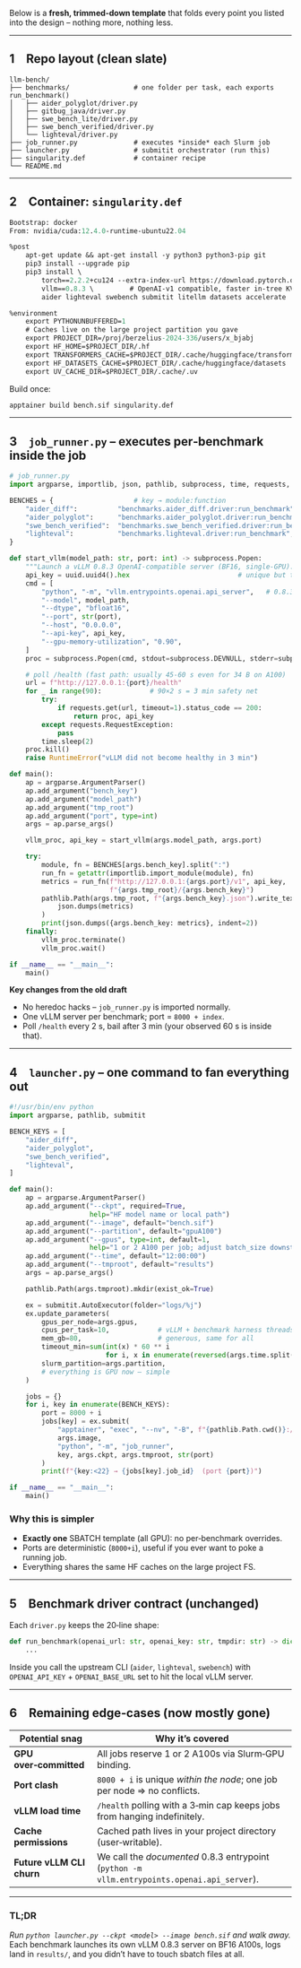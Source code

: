 Below is a **fresh, trimmed‑down template** that folds every point you listed into the design – nothing more, nothing less.

---

## 1 Repo layout (clean slate)

```
llm‑bench/
├── benchmarks/                # one folder per task, each exports run_benchmark()
│   ├── aider_polyglot/driver.py
│   ├── gitbug_java/driver.py
│   ├── swe_bench_lite/driver.py
│   ├── swe_bench_verified/driver.py
│   └── lighteval/driver.py
├── job_runner.py              # executes *inside* each Slurm job
├── launcher.py                # submitit orchestrator (run this)
├── singularity.def            # container recipe
└── README.md
```

---

## 2 Container: `singularity.def`

```def
Bootstrap: docker
From: nvidia/cuda:12.4.0-runtime-ubuntu22.04

%post
    apt-get update && apt-get install -y python3 python3-pip git
    pip3 install --upgrade pip
    pip3 install \
        torch==2.2.2+cu124 --extra-index-url https://download.pytorch.org/whl/cu124 \
        vllm==0.8.3 \         # OpenAI‑v1 compatible, faster in‑tree KV cache citeturn1search2
        aider lighteval swebench submitit litellm datasets accelerate

%environment
    export PYTHONUNBUFFERED=1
    # Caches live on the large project partition you gave
    export PROJECT_DIR=/proj/berzelius-2024-336/users/x_bjabj
    export HF_HOME=$PROJECT_DIR/.hf
    export TRANSFORMERS_CACHE=$PROJECT_DIR/.cache/huggingface/transformers
    export HF_DATASETS_CACHE=$PROJECT_DIR/.cache/huggingface/datasets
    export UV_CACHE_DIR=$PROJECT_DIR/.cache/.uv
```

Build once:

```bash
apptainer build bench.sif singularity.def
```

---

## 3 `job_runner.py` – executes per‑benchmark inside the job

```python
# job_runner.py
import argparse, importlib, json, pathlib, subprocess, time, requests, os, uuid

BENCHES = {                    # key → module:function
    "aider_diff":          "benchmarks.aider_diff.driver:run_benchmark",
    "aider_polyglot":      "benchmarks.aider_polyglot.driver:run_benchmark",
    "swe_bench_verified":  "benchmarks.swe_bench_verified.driver:run_benchmark",
    "lighteval":           "benchmarks.lighteval.driver:run_benchmark",
}

def start_vllm(model_path: str, port: int) -> subprocess.Popen:
    """Launch a vLLM 0.8.3 OpenAI‑compatible server (BF16, single‑GPU)."""
    api_key = uuid.uuid4().hex                           # unique but throwaway
    cmd = [
        "python", "-m", "vllm.entrypoints.openai.api_server",   # 0.8.3 CLI citeturn1search2
        "--model", model_path,
        "--dtype", "bfloat16",
        "--port", str(port),
        "--host", "0.0.0.0",
        "--api-key", api_key,
        "--gpu-memory-utilization", "0.90",
    ]
    proc = subprocess.Popen(cmd, stdout=subprocess.DEVNULL, stderr=subprocess.STDOUT)

    # poll /health (fast path: usually 45‑60 s even for 34 B on A100)
    url = f"http://127.0.0.1:{port}/health"
    for _ in range(90):            # 90×2 s = 3 min safety net
        try:
            if requests.get(url, timeout=1).status_code == 200:
                return proc, api_key
        except requests.RequestException:
            pass
        time.sleep(2)
    proc.kill()
    raise RuntimeError("vLLM did not become healthy in 3 min")

def main():
    ap = argparse.ArgumentParser()
    ap.add_argument("bench_key")
    ap.add_argument("model_path")
    ap.add_argument("tmp_root")
    ap.add_argument("port", type=int)
    args = ap.parse_args()

    vllm_proc, api_key = start_vllm(args.model_path, args.port)

    try:
        module, fn = BENCHES[args.bench_key].split(":")
        run_fn = getattr(importlib.import_module(module), fn)
        metrics = run_fn(f"http://127.0.0.1:{args.port}/v1", api_key,
                         f"{args.tmp_root}/{args.bench_key}")
        pathlib.Path(args.tmp_root, f"{args.bench_key}.json").write_text(
            json.dumps(metrics)
        )
        print(json.dumps({args.bench_key: metrics}, indent=2))
    finally:
        vllm_proc.terminate()
        vllm_proc.wait()

if __name__ == "__main__":
    main()
```

**Key changes from the old draft**

* No heredoc hacks – `job_runner.py` is imported normally.
* One vLLM server per benchmark; port = `8000 + index`.
* Poll `/health` every 2 s, bail after 3 min (your observed 60 s is inside that).

---

## 4 `launcher.py` – one command to fan everything out

```python
#!/usr/bin/env python
import argparse, pathlib, submitit

BENCH_KEYS = [
    "aider_diff",
    "aider_polyglot",
    "swe_bench_verified",
    "lighteval",
]

def main():
    ap = argparse.ArgumentParser()
    ap.add_argument("--ckpt", required=True,
                    help="HF model name or local path")
    ap.add_argument("--image", default="bench.sif")
    ap.add_argument("--partition", default="gpuA100")
    ap.add_argument("--gpus", type=int, default=1,
                    help="1 or 2 A100 per job; adjust batch_size downstream")
    ap.add_argument("--time", default="12:00:00")
    ap.add_argument("--tmproot", default="results")
    args = ap.parse_args()

    pathlib.Path(args.tmproot).mkdir(exist_ok=True)

    ex = submitit.AutoExecutor(folder="logs/%j")
    ex.update_parameters(
        gpus_per_node=args.gpus,
        cpus_per_task=10,            # vLLM + benchmark harness threads
        mem_gb=80,                   # generous, same for all
        timeout_min=sum(int(x) * 60 ** i
                        for i, x in enumerate(reversed(args.time.split(":")))) // 60,
        slurm_partition=args.partition,
        # everything is GPU now – simple
    )

    jobs = {}
    for i, key in enumerate(BENCH_KEYS):
        port = 8000 + i
        jobs[key] = ex.submit(
            "apptainer", "exec", "--nv", "-B", f"{pathlib.Path.cwd()}:/workspace",
            args.image,
            "python", "-m", "job_runner",
            key, args.ckpt, args.tmproot, str(port)
        )
        print(f"{key:<22} → {jobs[key].job_id}  (port {port})")

if __name__ == "__main__":
    main()
```

### Why this is simpler

* **Exactly one** SBATCH template (all GPU): no per‑benchmark overrides.
* Ports are deterministic (`8000+i`), useful if you ever want to poke a running job.
* Everything shares the same HF caches on the large project FS.

---

## 5 Benchmark driver contract (unchanged)

Each `driver.py` keeps the 20‑line shape:

```python
def run_benchmark(openai_url: str, openai_key: str, tmpdir: str) -> dict:
    ...
```

Inside you call the upstream CLI (`aider`, `lighteval`, `swebench`) with
`OPENAI_API_KEY` + `OPENAI_BASE_URL` set to hit the local vLLM server.

---

## 6 Remaining edge‑cases (now mostly gone)

| Potential snag | Why it’s covered |
|----------------|------------------|
| **GPU over‑committed** | All jobs reserve 1 or 2 A100s via Slurm‑GPU binding. |
| **Port clash** | `8000 + i` is unique *within the node*; one job per node ⇒ no conflicts. |
| **vLLM load time** | `/health` polling with a 3‑min cap keeps jobs from hanging indefinitely. |
| **Cache permissions** | Cached path lives in your project directory (user‑writable). |
| **Future vLLM CLI churn** | We call the *documented* 0.8.3 entrypoint (`python -m vllm.entrypoints.openai.api_server`). |

---

### TL;DR

*Run `python launcher.py --ckpt <model> --image bench.sif` and walk away.*  
Each benchmark launches its own vLLM 0.8.3 server on BF16 A100s, logs land in `results/`, and you didn’t have to touch sbatch files at all.